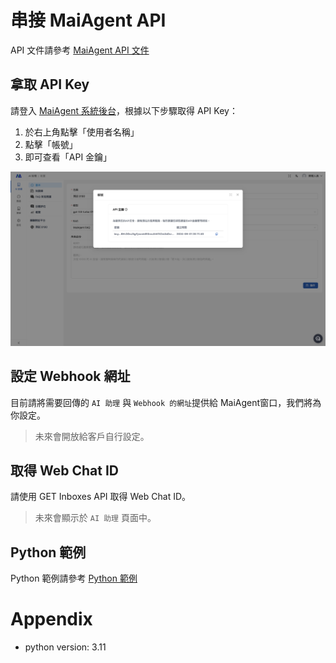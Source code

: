 # 串接 MaiAgent API

API 文件請參考 [MaiAgent API 文件](https://documenter.getpostman.com/view/36982281/2sAXjQ3AgP#2030354f-8af9-4cf0-ad35-79d42836ae88)

## 拿取 API Key

請登入 [MaiAgent 系統後台](https://admin.maiagent.ai/)，根據以下步驟取得 API Key：

1. 於右上角點擊「使用者名稱」
2. 點擊「帳號」
3. 即可查看「API 金鑰」

![image](images/get_api_key.png)

## 設定 Webhook 網址

目前請將需要回傳的 `AI 助理` 與 `Webhook 的網址`提供給 MaiAgent窗口，我們將為你設定。

> 未來會開放給客戶自行設定。

## 取得 Web Chat ID

請使用 GET Inboxes API 取得 Web Chat ID。

> 未來會顯示於 `AI 助理` 頁面中。

## Python 範例

Python 範例請參考 [Python 範例](python/send_messages/README.md)


# Appendix
- python version: 3.11
